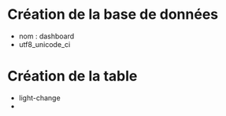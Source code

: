 # Création de la base de données
- nom : dashboard
- utf8_unicode_ci

# Création de la table
- light-change
- 